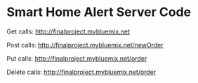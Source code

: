 # Smart Home Alert Server Code 

Get calls: http://finalproject.mybluemix.net


Post calls: http://finalproject.mybluemix.net/newOrder


Put calls: http://finalproject.mybluemix.net/order


Delete calls: http://finalproject.mybluemix.net/order
